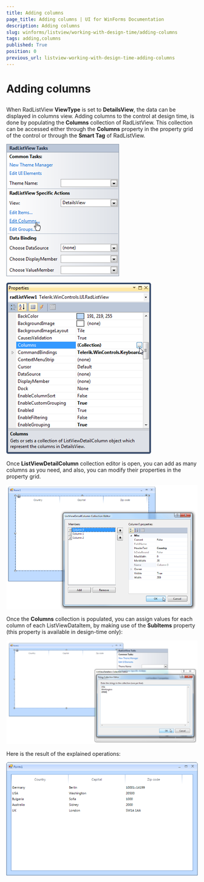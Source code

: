 ```yaml
---
title: Adding columns
page_title: Adding columns | UI for WinForms Documentation
description: Adding columns
slug: winforms/listview/working-with-design-time/adding-columns
tags: adding,columns
published: True
position: 0
previous_url: listview-working-with-design-time-adding-columns
---
```


# Adding columns



## 

When RadListView __ViewType__ is set to __DetailsView__, the data can be displayed in columns view. Adding columns to the control at design time, is done by populating the __Columns__ collection of RadListView. This collection can be accessed either through the __Columns__ property in the property grid of the control or through the __Smart Tag__ of RadListView.
        

![listview-working-with-design-time-adding-columns 001](images/listview-working-with-design-time-adding-columns001.png)

![listview-working-with-design-time-adding-columns 002](images/listview-working-with-design-time-adding-columns002.png)

Once __ListViewDetailColumn__ collection editor is open, you can add as many columns as you need, and also, you can modify their properties in the property grid.

![listview-working-with-design-time-adding-columns 003](images/listview-working-with-design-time-adding-columns003.png)

Once the __Columns__ collection is populated, you can assign values for each column of each ListViewDataItem, by making use of the __SubItems__ property (this property is available in design-time only):

![listview-working-with-design-time-adding-columns 004](images/listview-working-with-design-time-adding-columns004.png)

Here is the result of the explained operations:

![listview-working-with-design-time-adding-columns 005](images/listview-working-with-design-time-adding-columns005.png)
